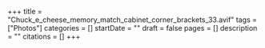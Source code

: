 +++
title = "Chuck_e_cheese_memory_match_cabinet_corner_brackets_33.avif"
tags = ["Photos"]
categories = []
startDate = ""
draft = false
pages = []
description = ""
citations = []
+++
